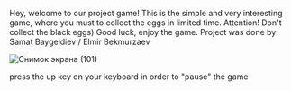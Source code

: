Hey, welcome to our project game!
This is the simple and very interesting game, where you must to collect the eggs in limited time.
Attention! Don't collect the black eggs)
Good luck, enjoy the game.
Project was done by: Samat Baygeldiev / Elmir Bekmurzaev

![Снимок экрана (101)](https://user-images.githubusercontent.com/73636880/102687441-5144a180-4219-11eb-8aa9-15162fe95fb8.png)

press the up key on your keyboard in order to "pause" the game
